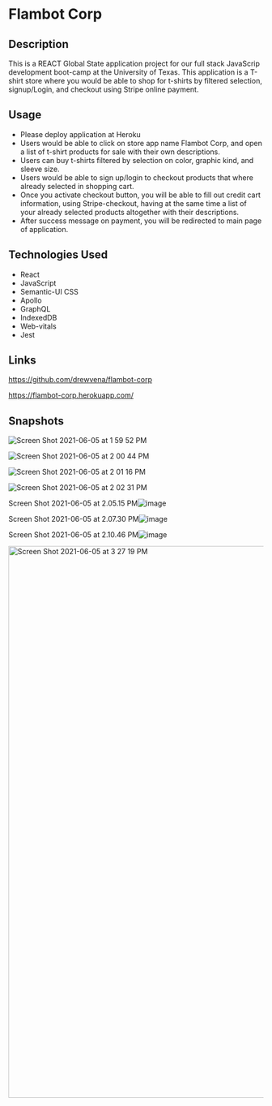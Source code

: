 # Flambot Corp

## Description

This is a REACT Global State application project for our full stack JavaScrip development boot-camp at the University of Texas. This application is a T-shirt store where you would be able to shop for t-shirts by filtered selection, signup/Login, and checkout using Stripe online payment.

## Usage

* Please deploy application at Heroku
* Users would be able to click on store app name Flambot Corp, and open a list of t-shirt products for sale with their own descriptions.
* Users can buy t-shirts filtered by selection on color, graphic kind, and sleeve size.
* Users would be able to sign up/login to checkout products that where already selected in shopping cart. 
* Once you activate checkout button, you will be able to fill out credit cart information, using Stripe-checkout, having at the same time a list of your already selected products altogether with their descriptions.
* After success message on payment, you will be redirected to main page of application.

## Technologies Used

* React
* JavaScript
* Semantic-UI CSS
* Apollo
* GraphQL
* IndexedDB
* Web-vitals
* Jest

## Links

https://github.com/drewvena/flambot-corp

https://flambot-corp.herokuapp.com/

## Snapshots

![Screen Shot 2021-06-05 at 1 59 52 PM](https://user-images.githubusercontent.com/69886471/120904381-ab8fbe00-c611-11eb-86d9-97ebb506a933.png)

![Screen Shot 2021-06-05 at 2 00 44 PM](https://user-images.githubusercontent.com/69886471/120904390-b6e2e980-c611-11eb-9167-457f9db7a67e.png)

![Screen Shot 2021-06-05 at 2 01 16 PM](https://user-images.githubusercontent.com/69886471/120904401-c19d7e80-c611-11eb-9ac3-618cc22ab97d.png)

![Screen Shot 2021-06-05 at 2 02 31 PM](https://user-images.githubusercontent.com/69886471/120904405-c82bf600-c611-11eb-8324-4e2bc6f98983.png)

Screen Shot 2021-06-05 at 2.05.15 PM![image](https://user-images.githubusercontent.com/69886471/120904419-d843d580-c611-11eb-8c6b-cae06d1cb26f.png)

Screen Shot 2021-06-05 at 2.07.30 PM![image](https://user-images.githubusercontent.com/69886471/120904427-e134a700-c611-11eb-80d6-bed3ea0ce6f7.png)

Screen Shot 2021-06-05 at 2.10.46 PM![image](https://user-images.githubusercontent.com/69886471/120904433-edb8ff80-c611-11eb-94c7-5f7966e4e4e9.png)

<img width="1088" alt="Screen Shot 2021-06-05 at 3 27 19 PM" src="https://user-images.githubusercontent.com/69886471/120904659-f4944200-c612-11eb-902b-56cfe755534a.png">
